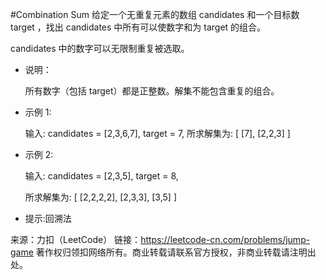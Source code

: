 #Combination Sum
给定一个无重复元素的数组 candidates 和一个目标数 target ，找出 candidates 中所有可以使数字和为 target 的组合。

candidates 中的数字可以无限制重复被选取。

* 说明：

    所有数字（包括 target）都是正整数。解集不能包含重复的组合。 

* 示例 1:

    输入: candidates = [2,3,6,7], target = 7,
    所求解集为:
    [
      [7],
      [2,2,3]
    ]

* 示例 2:

    输入: candidates = [2,3,5], target = 8,
    
    所求解集为:
    [
      [2,2,2,2],
      [2,3,3],
      [3,5]
    ]

* 提示:回溯法

来源：力扣（LeetCode）
链接：https://leetcode-cn.com/problems/jump-game
著作权归领扣网络所有。商业转载请联系官方授权，非商业转载请注明出处。